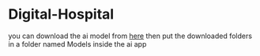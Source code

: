 # Digital-Hospital


you can download the ai model from [here](https://drive.google.com/drive/folders/1mmO1keo0Xo924Y4GBg9BzlMcsrASpyyn?usp=sharing) then put the downloaded folders in a folder named Models inside the ai app
